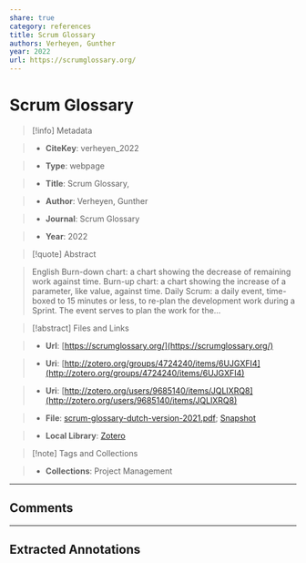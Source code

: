 ```yaml
---  
share: true  
category: references  
title: Scrum Glossary  
authors: Verheyen, Gunther  
year: 2022  
url: https://scrumglossary.org/  
---  
```

  
# Scrum Glossary  
  
> [!info] Metadata  
> - **CiteKey**: verheyen_2022  
> - **Type**: webpage  
> - **Title**: Scrum Glossary,   
> - **Author**: Verheyen, Gunther  
> - **Journal**: Scrum Glossary   
> - **Year**: 2022   
  
> [!quote] Abstract  
> English Burn-down chart: a chart showing the decrease of remaining work against time. Burn-up chart: a chart showing the increase of a parameter, like value, against time. Daily Scrum: a daily event, time-boxed to 15 minutes or less, to re-plan the development work during a Sprint. The event serves to plan the work for the…  
  
> [!abstract] Files and Links  
> - **Url**: [https://scrumglossary.org/](https://scrumglossary.org/)  
> - **Uri**: [http://zotero.org/groups/4724240/items/6UJGXFI4](http://zotero.org/groups/4724240/items/6UJGXFI4)  
> - **Uri**: [http://zotero.org/users/9685140/items/JQLIXRQ8](http://zotero.org/users/9685140/items/JQLIXRQ8)  
> - **File**: [scrum-glossary-dutch-version-2021.pdf](file:///Users/jan/Zotero/storage/4KVKCL4J/scrum-glossary-dutch-version-2021.pdf); [Snapshot](file:///Users/jan/Zotero/storage/TTT93ZH9/scrumglossary.org.html)  
> - **Local Library**: [Zotero]((zotero://select/library/items/JQLIXRQ8))  
  
> [!note] Tags and Collections  
> - **Collections**: Project Management  
  
----  
  
## Comments  
  
  
  
----  
  
## Extracted Annotations  
  
